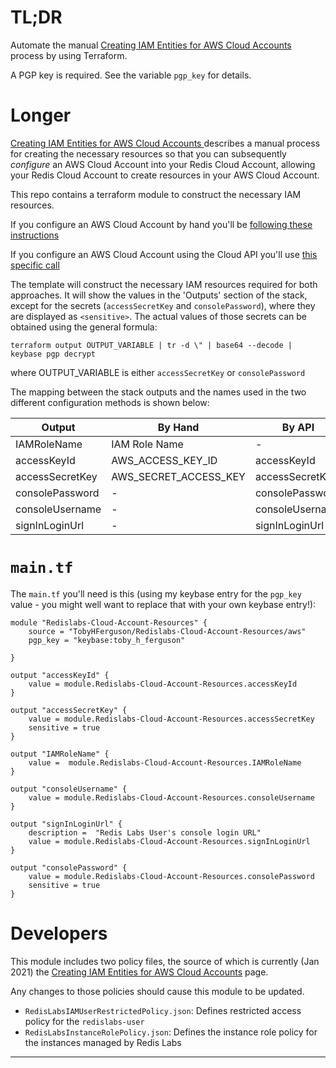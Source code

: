 # TL;DR
  Automate the manual [Creating IAM Entities for AWS Cloud Accounts 
](https://docs.redislabs.com/latest/rc/how-to/creating-aws-user-redis-enterprise-vpc/) process by using Terraform.

A PGP key is required. See the variable `pgp_key` for details.

# Longer

[Creating IAM Entities for AWS Cloud Accounts 
](https://docs.redislabs.com/latest/rc/how-to/creating-aws-user-redis-enterprise-vpc/) describes a manual process for creating the necessary resources so that you can subsequently _configure_ an AWS Cloud Account into your Redis Cloud Account, allowing your Redis Cloud Account to create resources in your AWS Cloud Account. 

This repo contains a terraform module to construct the necessary IAM resources.

If you configure an AWS Cloud Account by hand you'll be [following these instructions](https://docs.redislabs.com/latest/rc/how-to/view-edit-cloud-account/)

If you configure an AWS Cloud Account using the Cloud API you'll use [this specific call](https://api.redislabs.com/v1/swagger-ui.html#/Cloud%20Accounts/createCloudAccountUsingPOST)
  
The template will construct the necessary IAM resources required for both approaches. It will show the values in the 'Outputs' section of the stack, except for the secrets (`accessSecretKey` and `consolePassword`), where they are displayed as `<sensitive>`. The actual values of those secrets can be obtained using the general formula:

```
terraform output OUTPUT_VARIABLE | tr -d \" | base64 --decode | keybase pgp decrypt
```

where OUTPUT_VARIABLE is either `accessSecretKey` or `consolePassword`

The mapping between the stack outputs and the names used in the two different configuration methods is shown below:
  
| Output | By Hand | By API|
|---------|---|---|
| IAMRoleName | IAM Role Name | - |
| accessKeyId | AWS_ACCESS_KEY_ID | accessKeyId |
| accessSecretKey | AWS_SECRET_ACCESS_KEY | accessSecretKey |
| consolePassword | - | consolePassword |
| consoleUsername| - | consoleUsername |
| signInLoginUrl | - | signInLoginUrl |

# `main.tf`

The `main.tf` you'll need is this (using my keybase entry for the `pgp_key` value - you might well want to replace that with your own keybase entry!):

```
module "Redislabs-Cloud-Account-Resources" {
    source = "TobyHFerguson/Redislabs-Cloud-Account-Resources/aws"
    pgp_key = "keybase:toby_h_ferguson"

}

output "accessKeyId" {
    value = module.Redislabs-Cloud-Account-Resources.accessKeyId
}

output "accessSecretKey" {
    value = module.Redislabs-Cloud-Account-Resources.accessSecretKey
    sensitive = true
}

output "IAMRoleName" {
    value =  module.Redislabs-Cloud-Account-Resources.IAMRoleName
}

output "consoleUsername" {
    value = module.Redislabs-Cloud-Account-Resources.consoleUsername
}

output "signInLoginUrl" {
    description =  "Redis Labs User's console login URL"
    value = module.Redislabs-Cloud-Account-Resources.signInLoginUrl
}

output "consolePassword" {
    value = module.Redislabs-Cloud-Account-Resources.consolePassword
    sensitive = true
}
```



# Developers
This module includes two policy files, the source of which is currently (Jan 2021) the [Creating IAM Entities for AWS Cloud Accounts](https://docs.redislabs.com/latest/rc/how-to/creating-aws-user-redis-enterprise-vpc/) page.

Any changes to those policies should cause this module to be updated.

 
 - `RedisLabsIAMUserRestrictedPolicy.json`: Defines restricted access policy for the `redislabs-user`
 - `RedisLabsInstanceRolePolicy.json`: Defines the instance role policy for the instances managed by Redis Labs
 ----------
